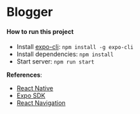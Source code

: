# Blogger

#### How to run this project
- Install [expo-cli](https://github.com/expo/expo-cli): `npm install -g expo-cli`
- Install dependencies: `npm install`
- Start server: `npm run start`

__References__:
- [React Native](https://facebook.github.io/react-native/)
- [Expo SDK](https://docs.expo.io/versions/latest/)
- [React Navigation](https://reactnavigation.org/en/)